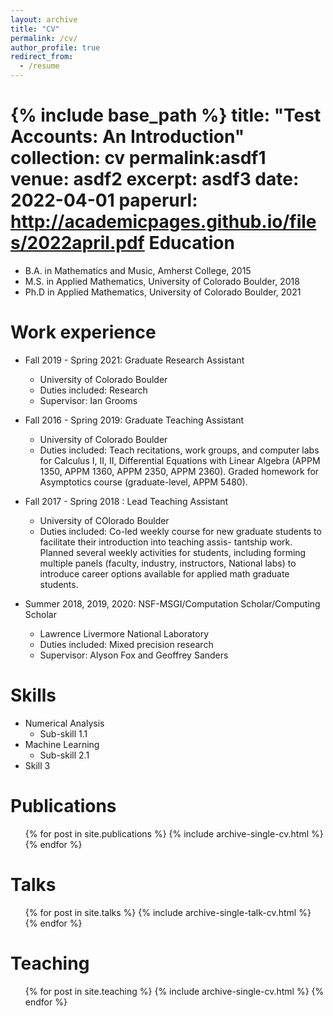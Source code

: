 ```yaml
---
layout: archive
title: "CV"
permalink: /cv/
author_profile: true
redirect_from:
  - /resume
---
```


{% include base_path %}
title: "Test Accounts: An Introduction"
collection: cv
permalink:asdf1
		venue: asdf2
		excerpt: asdf3
		 date: 2022-04-01
		 paperurl: http://academicpages.github.io/files/2022april.pdf
Education
======
* B.A. in Mathematics and Music, Amherst College, 2015
* M.S. in Applied Mathematics, University of Colorado Boulder, 2018
* Ph.D in Applied Mathematics, University of Colorado Boulder, 2021

Work experience
======
* Fall 2019 - Spring 2021: Graduate Research Assistant
  * University of Colorado Boulder
  * Duties included: Research
  * Supervisor: Ian Grooms

* Fall 2016 - Spring 2019: Graduate Teaching Assistant
  * University of Colorado Boulder
  * Duties included: Teach recitations, work groups, and computer labs for Calculus I, II, II, Differential Equations with Linear Algebra (APPM 1350, APPM 1360, APPM 2350, APPM 2360). Graded homework for Asymptotics course (graduate-level, APPM 5480). 

* Fall 2017 - Spring 2018 : Lead Teaching Assistant
  * University of COlorado Boulder
  * Duties included: Co-led weekly course for new graduate students to facilitate their introduction into teaching assis- tantship work. Planned several weekly activities for students, including forming multiple panels (faculty, industry, instructors, National labs) to introduce career options available for applied math graduate students.
  
* Summer 2018, 2019, 2020: NSF-MSGI/Computation Scholar/Computing Scholar
  * Lawrence Livermore National Laboratory
  * Duties included: Mixed precision research
  * Supervisor: Alyson Fox and Geoffrey Sanders


  
Skills
======
* Numerical Analysis
  * Sub-skill 1.1
* Machine Learning
  * Sub-skill 2.1
* Skill 3

Publications
======
  <ul>{% for post in site.publications %}
    {% include archive-single-cv.html %}
  {% endfor %}</ul>
  
Talks
======
  <ul>{% for post in site.talks %}
    {% include archive-single-talk-cv.html %}
  {% endfor %}</ul>
  
Teaching
======
  <ul>{% for post in site.teaching %}
    {% include archive-single-cv.html %}
  {% endfor %}</ul>
